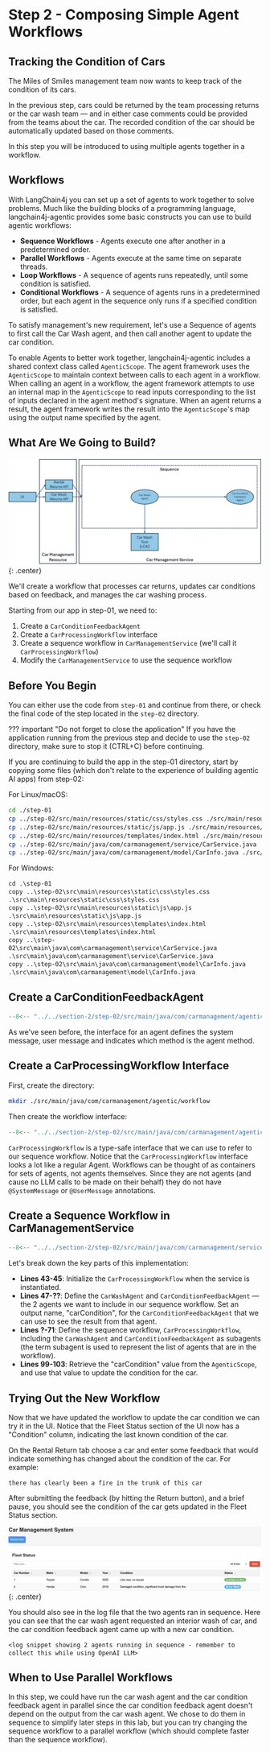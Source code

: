 # Step 2 - Composing Simple Agent Workflows

## Tracking the Condition of Cars

The Miles of Smiles management team now wants to keep track of the condition of its cars.

In the previous step, cars could be returned by the team processing returns or the car wash team — and in either case comments could be provided from the teams about the car. The recorded condition of the car should be automatically updated based on those comments.

In this step you will be introduced to using multiple agents together in a workflow.

## Workflows

With LangChain4j you can set up a set of agents to work together to solve problems. Much like the building blocks of a programming language, langchain4j-agentic provides some basic constructs you can use to build agentic workflows:

- **Sequence Workflows** - Agents execute one after another in a predetermined order.
- **Parallel Workflows** - Agents execute at the same time on separate threads.
- **Loop Workflows** - A sequence of agents runs repeatedly, until some condition is satisfied.
- **Conditional Workflows** - A sequence of agents runs in a predetermined order, but each agent in the sequence only runs if a specified condition is satisfied.

To satisfy management's new requirement, let's use a Sequence of agents to first call the Car Wash agent, and then call another agent to update the car condition.

To enable Agents to better work together, langchain4j-agentic includes a shared context class called `AgenticScope`. The agent framework uses the `AgenticScope` to maintain context between calls to each agent in a workflow. When calling an agent in a workflow, the agent framework attempts to use an internal map in the `AgenticScope` to read inputs corresponding to the list of inputs declared in the agent method's signature. When an agent returns a result, the agent framework writes the result into the `AgenticScope`'s map using the output name specified by the agent.

## What Are We Going to Build?

![App Blueprint](../images/agentic-app-2.png){: .center}

We'll create a workflow that processes car returns, updates car conditions based on feedback, and manages the car washing process.

Starting from our app in step-01, we need to:

1. Create a `CarConditionFeedbackAgent`
2. Create a `CarProcessingWorkflow` interface
3. Create a sequence workflow in `CarManagementService` (we'll call it `CarProcessingWorkflow`)
4. Modify the `CarManagementService` to use the sequence workflow

## Before You Begin

You can either use the code from `step-01` and continue from there, or check the final code of the step located in the `step-02` directory.
    
??? important "Do not forget to close the application"
    If you have the application running from the previous step and decide to use the `step-02` directory, make sure to stop it (CTRL+C) before continuing.

If you are continuing to build the app in the step-01 directory, start by copying some files (which don't relate to the experience of building agentic AI apps) from step-02:

For Linux/macOS:
```bash
cd ./step-01
cp ../step-02/src/main/resources/static/css/styles.css ./src/main/resources/static/css/styles.css
cp ../step-02/src/main/resources/static/js/app.js ./src/main/resources/static/js/app.js
cp ../step-02/src/main/resources/templates/index.html ./src/main/resources/templates/index.html
cp ../step-02/src/main/java/com/carmanagement/service/CarService.java ./src/main/java/com/carmanagement/service/CarService.java
cp ../step-02/src/main/java/com/carmanagement/model/CarInfo.java ./src/main/java/com/carmanagement/model/CarInfo.java
```

For Windows:
```batch
cd .\step-01
copy ..\step-02\src\main\resources\static\css\styles.css .\src\main\resources\static\css\styles.css
copy ..\step-02\src\main\resources\static\js\app.js .\src\main\resources\static\js\app.js
copy ..\step-02\src\main\resources\templates\index.html .\src\main\resources\templates\index.html
copy ..\step-02\src\main\java\com\carmanagement\service\CarService.java .\src\main\java\com\carmanagement\service\CarService.java
copy ..\step-02\src\main\java\com\carmanagement\model\CarInfo.java .\src\main\java\com\carmanagement\model\CarInfo.java
```

## Create a CarConditionFeedbackAgent

```java title="CarConditionFeedbackAgent.java"
--8<-- "../../section-2/step-02/src/main/java/com/carmanagement/agentic/agents/CarConditionFeedbackAgent.java:carConditionFeedbackAgent"
```

As we've seen before, the interface for an agent defines the system message, user message and indicates which method is the agent method.

## Create a CarProcessingWorkflow Interface

First, create the directory:

```bash
mkdir ./src/main/java/com/carmanagement/agentic/workflow
```

Then create the workflow interface:

```java title="CarProcessingWorkflow.java"
--8<-- "../../section-2/step-02/src/main/java/com/carmanagement/agentic/workflow/CarProcessingWorkflow.java:carProcessingWorkflow"
```

`CarProcessingWorkflow` is a type-safe interface that we can use to refer to our sequence workflow. Notice that the `CarProcessingWorkflow` interface looks a lot like a regular Agent. Workflows can be thought of as containers for sets of agents, not agents themselves. Since they are not agents (and cause no LLM calls to be made on their behalf) they do not have `@SystemMessage` or `@UserMessage` annotations.

## Create a Sequence Workflow in CarManagementService

```java title="CarManagementService.java"
--8<-- "../../section-2/step-02/src/main/java/com/carmanagement/service/CarManagementService.java:carManagementService"
```

Let's break down the key parts of this implementation:

- **Lines 43-45**: Initialize the `CarProcessingWorkflow` when the service is instantiated.
- **Lines 47-??**: Define the `CarWashAgent` and `CarConditionFeedbackAgent` — the 2 agents we want to include in our sequence workflow. Set an output name, "carCondition", for the `CarConditionFeedbackAgent` that we can use to see the result from that agent.
- **Lines ?-71**: Define the sequence workflow, `CarProcessingWorkflow`, including the `CarWashAgent` and `CarConditionFeedbackAgent` as subagents (the term subagent is used to represent the list of agents that are in the workflow).
- **Lines 99-103**: Retrieve the "carCondition" value from the `AgenticScope`, and use that value to update the condition for the car.

## Trying Out the New Workflow

Now that we have updated the workflow to update the car condition we can try it in the UI. Notice that the Fleet Status section of the UI now has a "Condition" column, indicating the last known condition of the car.

On the Rental Return tab choose a car and enter some feedback that would indicate something has changed about the condition of the car. For example:

```
there has clearly been a fire in the trunk of this car
```

After submitting the feedback (by hitting the Return button), and a brief pause, you should see the condition of the car gets updated in the Fleet Status section.

![Agentic UI](../images/agentic-UI-2.png){: .center}

You should also see in the log file that the two agents ran in sequence. Here you can see that the car wash agent requested an interior wash of car, and the car condition feedback agent came up with a new car condition.

```
<log snippet showing 2 agents running in sequence - remember to collect this while using OpenAI LLM>
```

## When to Use Parallel Workflows

In this step, we could have run the car wash agent and the car condition feedback agent in parallel since the car condition feedback agent doesn't depend on the output from the car wash agent. We chose to do them in sequence to simplify later steps in this lab, but you can try changing the sequence workflow to a parallel workflow (which should complete faster than the sequence workflow).
